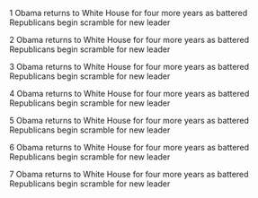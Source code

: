 1 Obama returns to White House for four more years as battered Republicans begin scramble for new leader

2 Obama returns to White House for four more years as battered Republicans begin scramble for new leader

3 Obama returns to White House for four more years as battered Republicans begin scramble for new leader

4 Obama returns to White House for four more years as battered Republicans begin scramble for new leader

5 Obama returns to White House for four more years as battered Republicans begin scramble for new leader

6 Obama returns to White House for four more years as battered Republicans begin scramble for new leader

7 Obama returns to White House for four more years as battered Republicans begin scramble for new leader